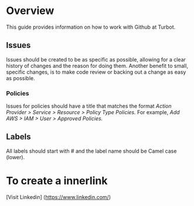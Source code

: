 # Overview
This guide provides information on how to work with Github at Turbot.
## Issues
Issues should be created to be as specific as possible, allowing for a clear history of changes and the reason for doing them. Another benefit to small, specific changes, is to make code review or backing out a change as easy as possible.
### Policies
Issues for policies should have a title that matches the format _Action Provider > Service > Resource > Policy Type Policies._ For example, _Add AWS > IAM > User > Approved Policies._
## Labels
All labels should start with # and the label name should be Camel case (lower).

# To create a innerlink
[Visit Linkedin] (https://www.linkedin.com/)
